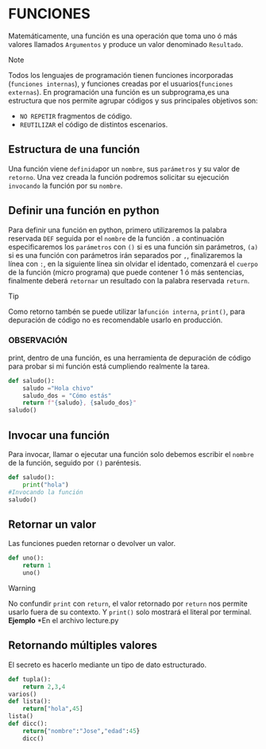 # FUNCIONES
Matemáticamente, una función es una operación que toma uno ó más valores llamados `Argumentos` y produce un valor denominado `Resultado`.
> [!NOTE]
> Todos los lenguajes de programación tienen funciones incorporadas (`funciones internas`), y funciones creadas por el usuarios(`funciones externas`).
En programación una función es un subprograma,es una estructura que nos permite agrupar códigos y sus principales objetivos son:
- `NO REPETIR` fragmentos de código.
- `REUTILIZAR` el código de distintos escenarios.
## Estructura de una función
Una función viene `definida`por un `nombre`, sus `parámetros` y su valor de `retorno`.
Una vez creada la función podremos solicitar su ejecución `invocando` la función por su `nombre`.
## Definir una función en python
Para definir una función en python, primero utilizaremos la palabra reservada `DEF` seguida por el `nombre` de la función . a continuación especificaremos los `parámetros` con `()` si es una función sin parámetros, `(a)` si es una función con parámetros irán separados por `,`, finalizaremos la línea con `:`, en la siguiente línea sin olvidar el identado, comenzará el `cuerpo` de la función (micro programa) que puede contener 1 ó más sentencias, finalmente deberá `retornar` un resultado con la palabra reservada `return`.
> [!TIP]
> Como retorno tambén se puede utilizar la`función interna`, `print()`, para depuración de código no es recomendable usarlo en producción.

### OBSERVACIÓN
print, dentro de una función, es una herramienta de depuración de código  para probar si mi función está cumpliendo realmente la tarea.
```python
def saludo():
    saludo ="Hola chivo"
    saludo_dos = "Cómo estás"
    return f"{saludo}, {saludo_dos}"
saludo()
```
## Invocar una función
Para invocar, llamar o ejecutar una función solo debemos escribir el `nombre` de la función, seguido por `()` paréntesis.
```python
def saludo():
    print("hola")
#Invocando la función
saludo()
```
## Retornar un valor
Las funciones pueden retornar o devolver un valor.
```python
def uno():
    return 1
    uno()
```
>[!WARNING]
> No confundir `print` con `return`, el valor retornado por `return` nos permite usarlo fuera de su contexto. Y `print()` solo mostrará el literal por terminal.
**Ejemplo**
*En el archivo lecture.py 
## Retornando múltiples valores
El secreto es hacerlo mediante un tipo de dato estructurado.
```python
def tupla():
    return 2,3,4
varios()
def lista():
    return["hola",45]
lista()
def dicc():
    return{"nombre":"Jose","edad":45}
    dicc()